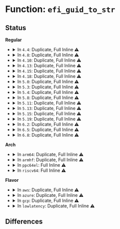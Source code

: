 # Function: <code>efi_guid_to_str</code>

## Status
<b>Regular</b>
<ul>
<li>
<details>
<summary>In <code>4.4</code>: Duplicate, Full Inline ⚠️</summary>

**Collision:** Static Duplication

**Inline:** Full

**Transformation:** False

**Instances:**

```
In fs/efivarfs/super.c (ffffffff81321950)
Location: include/linux/efi.h:878
Inline: True
Inline callers:
  - fs/efivarfs/super.c:efivarfs_callback
```
```
In block/partitions/efi.c (ffffffff813d4832)
Location: include/linux/efi.h:878
Inline: True
Inline callers:
  - block/partitions/efi.c:efi_partition
```
```
In drivers/firmware/efi/efivars.c (ffffffff816d27d9)
Location: include/linux/efi.h:878
Inline: True
Inline callers:
  - drivers/firmware/efi/efivars.c:efivar_create_sysfs_entry
```
```
In drivers/firmware/efi/esrt.c (ffffffff816d363a)
Location: include/linux/efi.h:878
Inline: True
Inline callers:
  - drivers/firmware/efi/esrt.c:esre_fw_class_show
```
</details>
</li>
<li>
<details>
<summary>In <code>4.8</code>: Duplicate, Full Inline ⚠️</summary>

**Collision:** Static Duplication

**Inline:** Full

**Transformation:** False

**Instances:**

```
In fs/efivarfs/super.c (ffffffff81356d25)
Location: include/linux/efi.h:907
Inline: True
Inline callers:
  - fs/efivarfs/super.c:efivarfs_callback
```
```
In block/partitions/efi.c (ffffffff8141a384)
Location: include/linux/efi.h:907
Inline: True
Inline callers:
  - block/partitions/efi.c:efi_partition
```
```
In drivers/firmware/efi/efivars.c (ffffffff81735cae)
Location: include/linux/efi.h:907
Inline: True
Inline callers:
  - drivers/firmware/efi/efivars.c:efivar_create_sysfs_entry
```
```
In drivers/firmware/efi/esrt.c (ffffffff81736ffa)
Location: include/linux/efi.h:907
Inline: True
Inline callers:
  - drivers/firmware/efi/esrt.c:esre_fw_class_show
```
</details>
</li>
<li>
<details>
<summary>In <code>4.10</code>: Duplicate, Full Inline ⚠️</summary>

**Collision:** Static Duplication

**Inline:** Full

**Transformation:** False

**Instances:**

```
In fs/efivarfs/super.c (ffffffff8136d185)
Location: include/linux/efi.h:948
Inline: True
Inline callers:
  - fs/efivarfs/super.c:efivarfs_callback
```
```
In block/partitions/efi.c (ffffffff814358b4)
Location: include/linux/efi.h:948
Inline: True
Inline callers:
  - block/partitions/efi.c:efi_partition
```
```
In drivers/firmware/efi/efivars.c (ffffffff81768ece)
Location: include/linux/efi.h:948
Inline: True
Inline callers:
  - drivers/firmware/efi/efivars.c:efivar_create_sysfs_entry
```
```
In drivers/firmware/efi/esrt.c (ffffffff8176a19a)
Location: include/linux/efi.h:948
Inline: True
Inline callers:
  - drivers/firmware/efi/esrt.c:esre_fw_class_show
```
</details>
</li>
<li>
<details>
<summary>In <code>4.13</code>: Duplicate, Full Inline ⚠️</summary>

**Collision:** Static Duplication

**Inline:** Full

**Transformation:** False

**Instances:**

```
In fs/efivarfs/super.c (ffffffff813816e0)
Location: include/linux/efi.h:962
Inline: True
Inline callers:
  - fs/efivarfs/super.c:efivarfs_callback
```
```
In block/partitions/efi.c (ffffffff814423ba)
Location: include/linux/efi.h:962
Inline: True
Inline callers:
  - block/partitions/efi.c:efi_partition
```
```
In drivers/firmware/efi/efivars.c (ffffffff8178785e)
Location: include/linux/efi.h:962
Inline: True
Inline callers:
  - drivers/firmware/efi/efivars.c:efivar_create_sysfs_entry
```
```
In drivers/firmware/efi/esrt.c (ffffffff8178854a)
Location: include/linux/efi.h:962
Inline: True
Inline callers:
  - drivers/firmware/efi/esrt.c:esre_fw_class_show
```
</details>
</li>
<li>
<details>
<summary>In <code>4.15</code>: Duplicate, Full Inline ⚠️</summary>

**Collision:** Static Duplication

**Inline:** Full

**Transformation:** False

**Instances:**

```
In fs/efivarfs/super.c (ffffffff813a66f0)
Location: include/linux/efi.h:965
Inline: True
Inline callers:
  - fs/efivarfs/super.c:efivarfs_callback
```
```
In block/partitions/efi.c (ffffffff8146ed2a)
Location: include/linux/efi.h:965
Inline: True
Inline callers:
  - block/partitions/efi.c:efi_partition
```
```
In drivers/firmware/efi/efivars.c (ffffffff817fdcfe)
Location: include/linux/efi.h:965
Inline: True
Inline callers:
  - drivers/firmware/efi/efivars.c:efivar_create_sysfs_entry
```
```
In drivers/firmware/efi/esrt.c (ffffffff817fe9ea)
Location: include/linux/efi.h:965
Inline: True
Inline callers:
  - drivers/firmware/efi/esrt.c:fw_class_show
```
</details>
</li>
<li>
<details>
<summary>In <code>4.18</code>: Duplicate, Full Inline ⚠️</summary>

**Collision:** Static Duplication

**Inline:** Full

**Transformation:** False

**Instances:**

```
In fs/efivarfs/super.c (ffffffff813d5a05)
Location: include/linux/efi.h:1005
Inline: True
Inline callers:
  - fs/efivarfs/super.c:efivarfs_callback
```
```
In block/partitions/efi.c (ffffffff814a2c30)
Location: include/linux/efi.h:1005
Inline: True
Inline callers:
  - block/partitions/efi.c:efi_partition
```
```
In drivers/firmware/efi/efivars.c (ffffffff818474fe)
Location: include/linux/efi.h:1005
Inline: True
Inline callers:
  - drivers/firmware/efi/efivars.c:efivar_create_sysfs_entry
```
```
In drivers/firmware/efi/esrt.c (ffffffff818481e5)
Location: include/linux/efi.h:1005
Inline: True
Inline callers:
  - drivers/firmware/efi/esrt.c:fw_class_show
```
</details>
</li>
<li>
<details>
<summary>In <code>5.0</code>: Duplicate, Full Inline ⚠️</summary>

**Collision:** Static Duplication

**Inline:** Full

**Transformation:** False

**Instances:**

```
In fs/efivarfs/super.c (ffffffff813f007a)
Location: include/linux/efi.h:1018
Inline: True
Inline callers:
  - fs/efivarfs/super.c:efivarfs_callback
```
```
In block/partitions/efi.c (ffffffff814bcea1)
Location: include/linux/efi.h:1018
Inline: True
Inline callers:
  - block/partitions/efi.c:efi_partition
```
```
In drivers/firmware/efi/efivars.c (ffffffff8187375e)
Location: include/linux/efi.h:1018
Inline: True
Inline callers:
  - drivers/firmware/efi/efivars.c:efivar_create_sysfs_entry
```
```
In drivers/firmware/efi/esrt.c (ffffffff81874435)
Location: include/linux/efi.h:1018
Inline: True
Inline callers:
  - drivers/firmware/efi/esrt.c:fw_class_show
```
</details>
</li>
<li>
<details>
<summary>In <code>5.3</code>: Duplicate, Full Inline ⚠️</summary>

**Collision:** Static Duplication

**Inline:** Full

**Transformation:** False

**Instances:**

```
In fs/efivarfs/super.c (ffffffff8141c388)
Location: include/linux/efi.h:1033
Inline: True
Inline callers:
  - fs/efivarfs/super.c:efivarfs_callback
```
```
In block/partitions/efi.c (ffffffff814eb578)
Location: include/linux/efi.h:1033
Inline: True
Inline callers:
  - block/partitions/efi.c:efi_partition
```
```
In drivers/firmware/efi/efivars.c (ffffffff818b7b6f)
Location: include/linux/efi.h:1033
Inline: True
Inline callers:
  - drivers/firmware/efi/efivars.c:efivar_create_sysfs_entry
```
```
In drivers/firmware/efi/esrt.c (ffffffff818b86a5)
Location: include/linux/efi.h:1033
Inline: True
Inline callers:
  - drivers/firmware/efi/esrt.c:fw_class_show
```
</details>
</li>
<li>
<details>
<summary>In <code>5.4</code>: Duplicate, Full Inline ⚠️</summary>

**Collision:** Static Duplication

**Inline:** Full

**Transformation:** False

**Instances:**

```
In fs/efivarfs/super.c (ffffffff814361d8)
Location: include/linux/efi.h:1034
Inline: True
Inline callers:
  - fs/efivarfs/super.c:efivarfs_callback
```
```
In block/partitions/efi.c (ffffffff8150493e)
Location: include/linux/efi.h:1034
Inline: True
Inline callers:
  - block/partitions/efi.c:efi_partition
```
```
In drivers/firmware/efi/efivars.c (ffffffff818ea55f)
Location: include/linux/efi.h:1034
Inline: True
Inline callers:
  - drivers/firmware/efi/efivars.c:efivar_create_sysfs_entry
```
```
In drivers/firmware/efi/esrt.c (ffffffff818eb0a5)
Location: include/linux/efi.h:1034
Inline: True
Inline callers:
  - drivers/firmware/efi/esrt.c:fw_class_show
```
</details>
</li>
<li>
<details>
<summary>In <code>5.8</code>: Duplicate, Full Inline ⚠️</summary>

**Collision:** Static Duplication

**Inline:** Full

**Transformation:** False

**Instances:**

```
In fs/efivarfs/super.c (ffffffff81485ff5)
Location: include/linux/efi.h:600
Inline: True
Inline callers:
  - fs/efivarfs/super.c:efivarfs_callback
```
```
In block/partitions/efi.c (ffffffff815652af)
Location: include/linux/efi.h:600
Inline: True
Inline callers:
  - block/partitions/efi.c:efi_partition
```
```
In drivers/firmware/efi/efivars.c (ffffffff819bd9af)
Location: include/linux/efi.h:600
Inline: True
Inline callers:
  - drivers/firmware/efi/efivars.c:efivar_create_sysfs_entry
```
```
In drivers/firmware/efi/esrt.c (ffffffff819be7b5)
Location: include/linux/efi.h:600
Inline: True
Inline callers:
  - drivers/firmware/efi/esrt.c:fw_class_show
```
</details>
</li>
<li>
<details>
<summary>In <code>5.11</code>: Duplicate, Full Inline ⚠️</summary>

**Collision:** Static Duplication

**Inline:** Full

**Transformation:** False

**Instances:**

```
In fs/efivarfs/super.c (ffffffff814a35e5)
Location: include/linux/efi.h:605
Inline: True
Inline callers:
  - fs/efivarfs/super.c:efivarfs_callback
```
```
In block/partitions/efi.c (ffffffff8158039a)
Location: include/linux/efi.h:605
Inline: True
Inline callers:
  - block/partitions/efi.c:efi_partition
```
```
In drivers/firmware/efi/efivars.c (ffffffff819bf69f)
Location: include/linux/efi.h:605
Inline: True
Inline callers:
  - drivers/firmware/efi/efivars.c:efivar_create_sysfs_entry
```
```
In drivers/firmware/efi/esrt.c (ffffffff819c016d)
Location: include/linux/efi.h:605
Inline: True
Inline callers:
  - drivers/firmware/efi/esrt.c:fw_class_show
```
</details>
</li>
<li>
<details>
<summary>In <code>5.13</code>: Duplicate, Full Inline ⚠️</summary>

**Collision:** Static Duplication

**Inline:** Full

**Transformation:** False

**Instances:**

```
In fs/efivarfs/super.c (ffffffff814a958a)
Location: include/linux/efi.h:603
Inline: True
Inline callers:
  - fs/efivarfs/super.c:efivarfs_callback
```
```
In block/partitions/efi.c (ffffffff81587f08)
Location: include/linux/efi.h:603
Inline: True
Inline callers:
  - block/partitions/efi.c:efi_partition
```
```
In drivers/firmware/efi/efivars.c (ffffffff819a3d9f)
Location: include/linux/efi.h:603
Inline: True
Inline callers:
  - drivers/firmware/efi/efivars.c:efivar_create_sysfs_entry
```
```
In drivers/firmware/efi/esrt.c (ffffffff819a487d)
Location: include/linux/efi.h:603
Inline: True
Inline callers:
  - drivers/firmware/efi/esrt.c:fw_class_show
```
</details>
</li>
<li>
<details>
<summary>In <code>5.15</code>: Duplicate, Full Inline ⚠️</summary>

**Collision:** Static Duplication

**Inline:** Full

**Transformation:** False

**Instances:**

```
In fs/efivarfs/super.c (ffffffff8150191a)
Location: include/linux/efi.h:603
Inline: True
Inline callers:
  - fs/efivarfs/super.c:efivarfs_callback
```
```
In block/partitions/efi.c (ffffffff815edba9)
Location: include/linux/efi.h:603
Inline: True
Inline callers:
  - block/partitions/efi.c:efi_partition
```
```
In drivers/firmware/efi/efivars.c (ffffffff81a5103f)
Location: include/linux/efi.h:603
Inline: True
Inline callers:
  - drivers/firmware/efi/efivars.c:efivar_create_sysfs_entry
```
```
In drivers/firmware/efi/esrt.c (ffffffff81a51b2d)
Location: include/linux/efi.h:603
Inline: True
Inline callers:
  - drivers/firmware/efi/esrt.c:fw_class_show
```
</details>
</li>
<li>
<details>
<summary>In <code>5.19</code>: Duplicate, Full Inline ⚠️</summary>

**Collision:** Static Duplication

**Inline:** Full

**Transformation:** False

**Instances:**

```
In fs/efivarfs/super.c (ffffffff81592d1c)
Location: include/linux/efi.h:670
Inline: True
Inline callers:
  - fs/efivarfs/super.c:efivarfs_callback
```
```
In block/partitions/efi.c (ffffffff8169e144)
Location: include/linux/efi.h:670
Inline: True
Inline callers:
  - block/partitions/efi.c:efi_partition
```
```
In drivers/firmware/efi/efivars.c (ffffffff81bbff4e)
Location: include/linux/efi.h:670
Inline: True
Inline callers:
  - drivers/firmware/efi/efivars.c:efivar_create_sysfs_entry
```
```
In drivers/firmware/efi/esrt.c (ffffffff81bc0a8d)
Location: include/linux/efi.h:670
Inline: True
Inline callers:
  - drivers/firmware/efi/esrt.c:fw_class_show
```
</details>
</li>
<li>
<details>
<summary>In <code>6.2</code>: Duplicate, Full Inline ⚠️</summary>

**Collision:** Static Duplication

**Inline:** Full

**Transformation:** False

**Instances:**

```
In fs/efivarfs/super.c (ffffffff8163a7bc)
Location: include/linux/efi.h:686
Inline: True
Inline callers:
  - fs/efivarfs/super.c:efivarfs_callback
```
```
In block/partitions/efi.c (ffffffff8175cb6c)
Location: include/linux/efi.h:686
Inline: True
Inline callers:
  - block/partitions/efi.c:efi_partition
```
```
In drivers/firmware/efi/esrt.c (ffffffff81d6427d)
Location: include/linux/efi.h:686
Inline: True
Inline callers:
  - drivers/firmware/efi/esrt.c:fw_class_show
```
</details>
</li>
<li>
<details>
<summary>In <code>6.5</code>: Duplicate, Full Inline ⚠️</summary>

**Collision:** Static Duplication

**Inline:** Full

**Transformation:** False

**Instances:**

```
In fs/efivarfs/super.c (ffffffff81672d73)
Location: include/linux/efi.h:705
Inline: True
Inline callers:
  - fs/efivarfs/super.c:efivarfs_callback
```
```
In block/partitions/efi.c (ffffffff8179b427)
Location: include/linux/efi.h:705
Inline: True
Inline callers:
  - block/partitions/efi.c:efi_partition
```
```
In drivers/firmware/efi/esrt.c (ffffffff81dcf40d)
Location: include/linux/efi.h:705
Inline: True
Inline callers:
  - drivers/firmware/efi/esrt.c:fw_class_show
```
</details>
</li>
<li>
<details>
<summary>In <code>6.8</code>: Duplicate, Full Inline ⚠️</summary>

**Collision:** Static Duplication

**Inline:** Full

**Transformation:** False

**Instances:**

```
In fs/efivarfs/super.c (ffffffff816af117)
Location: include/linux/efi.h:704
Inline: True
Inline callers:
  - fs/efivarfs/super.c:efivarfs_callback
```
```
In block/partitions/efi.c (ffffffff817dee87)
Location: include/linux/efi.h:704
Inline: True
Inline callers:
  - block/partitions/efi.c:efi_partition
```
```
In drivers/firmware/efi/esrt.c (ffffffff81e8813d)
Location: include/linux/efi.h:704
Inline: True
Inline callers:
  - drivers/firmware/efi/esrt.c:fw_class_show
```
</details>
</li>
</ul>
<b>Arch</b>
<ul>
<li>
<details>
<summary>In <code>arm64</code>: Duplicate, Full Inline ⚠️</summary>

**Collision:** Static Duplication

**Inline:** Full

**Transformation:** False

**Instances:**

```
In fs/efivarfs/super.c (ffff80001051c58c)
Location: include/linux/efi.h:1034
Inline: True
Inline callers:
  - fs/efivarfs/super.c:efivarfs_callback
```
```
In block/partitions/efi.c (ffff80001060694c)
Location: include/linux/efi.h:1034
Inline: True
Inline callers:
  - block/partitions/efi.c:efi_partition
```
```
In drivers/firmware/efi/efivars.c (ffff800010b5d71c)
Location: include/linux/efi.h:1034
Inline: True
Inline callers:
  - drivers/firmware/efi/efivars.c:efivar_create_sysfs_entry
```
```
In drivers/firmware/efi/esrt.c (ffff800010b5e24c)
Location: include/linux/efi.h:1034
Inline: True
Inline callers:
  - drivers/firmware/efi/esrt.c:fw_class_show
```
</details>
</li>
<li>
<details>
<summary>In <code>armhf</code>: Duplicate, Full Inline ⚠️</summary>

**Collision:** Static Duplication

**Inline:** Full

**Transformation:** False

**Instances:**

```
In fs/efivarfs/super.c (c06d8c0c)
Location: include/linux/efi.h:1034
Inline: True
Inline callers:
  - fs/efivarfs/super.c:efivarfs_callback
```
```
In block/partitions/efi.c (c07b1c0c)
Location: include/linux/efi.h:1034
Inline: True
Inline callers:
  - block/partitions/efi.c:efi_partition
```
```
In drivers/firmware/efi/efivars.c (c0c3e4e8)
Location: include/linux/efi.h:1034
Inline: True
Inline callers:
  - drivers/firmware/efi/efivars.c:efivar_create_sysfs_entry
```
```
In drivers/firmware/efi/esrt.c (c0c3ec38)
Location: include/linux/efi.h:1034
Inline: True
Inline callers:
  - drivers/firmware/efi/esrt.c:fw_class_show
```
</details>
</li>
<li>
<details>
<summary>In <code>ppc64el</code>: Full Inline ⚠️</summary>

**Collision:** Unique Static

**Inline:** Full

**Transformation:** False

**Instances:**

```
In block/partitions/efi.c (c0000000007a2ff0)
Location: include/linux/efi.h:1034
Inline: True
Inline callers:
  - block/partitions/efi.c:efi_partition
```
</details>
</li>
<li>
<details>
<summary>In <code>riscv64</code>: Full Inline ⚠️</summary>

**Collision:** Unique Static

**Inline:** Full

**Transformation:** False

**Instances:**

```
In block/partitions/efi.c (ffffffe0004417e8)
Location: include/linux/efi.h:1034
Inline: True
Inline callers:
  - block/partitions/efi.c:efi_partition
```
</details>
</li>
</ul>
<b>Flavor</b>
<ul>
<li>
<details>
<summary>In <code>aws</code>: Duplicate, Full Inline ⚠️</summary>

**Collision:** Static Duplication

**Inline:** Full

**Transformation:** False

**Instances:**

```
In fs/efivarfs/super.c (ffffffff8142e7b8)
Location: include/linux/efi.h:1034
Inline: True
Inline callers:
  - fs/efivarfs/super.c:efivarfs_callback
```
```
In block/partitions/efi.c (ffffffff814fcf1e)
Location: include/linux/efi.h:1034
Inline: True
Inline callers:
  - block/partitions/efi.c:efi_partition
```
```
In drivers/firmware/efi/efivars.c (ffffffff8188d2df)
Location: include/linux/efi.h:1034
Inline: True
Inline callers:
  - drivers/firmware/efi/efivars.c:efivar_create_sysfs_entry
```
```
In drivers/firmware/efi/esrt.c (ffffffff8188de25)
Location: include/linux/efi.h:1034
Inline: True
Inline callers:
  - drivers/firmware/efi/esrt.c:fw_class_show
```
</details>
</li>
<li>
<details>
<summary>In <code>azure</code>: Duplicate, Full Inline ⚠️</summary>

**Collision:** Static Duplication

**Inline:** Full

**Transformation:** False

**Instances:**

```
In fs/efivarfs/super.c (ffffffff8141f238)
Location: include/linux/efi.h:1034
Inline: True
Inline callers:
  - fs/efivarfs/super.c:efivarfs_callback
```
```
In block/partitions/efi.c (ffffffff814ed42e)
Location: include/linux/efi.h:1034
Inline: True
Inline callers:
  - block/partitions/efi.c:efi_partition
```
```
In drivers/firmware/efi/efivars.c (ffffffff81844c5f)
Location: include/linux/efi.h:1034
Inline: True
Inline callers:
  - drivers/firmware/efi/efivars.c:efivar_create_sysfs_entry
```
```
In drivers/firmware/efi/esrt.c (ffffffff818457a5)
Location: include/linux/efi.h:1034
Inline: True
Inline callers:
  - drivers/firmware/efi/esrt.c:fw_class_show
```
</details>
</li>
<li>
<details>
<summary>In <code>gcp</code>: Duplicate, Full Inline ⚠️</summary>

**Collision:** Static Duplication

**Inline:** Full

**Transformation:** False

**Instances:**

```
In fs/efivarfs/super.c (ffffffff8142a958)
Location: include/linux/efi.h:1034
Inline: True
Inline callers:
  - fs/efivarfs/super.c:efivarfs_callback
```
```
In block/partitions/efi.c (ffffffff814f8fae)
Location: include/linux/efi.h:1034
Inline: True
Inline callers:
  - block/partitions/efi.c:efi_partition
```
```
In drivers/firmware/efi/efivars.c (ffffffff818df3bf)
Location: include/linux/efi.h:1034
Inline: True
Inline callers:
  - drivers/firmware/efi/efivars.c:efivar_create_sysfs_entry
```
```
In drivers/firmware/efi/esrt.c (ffffffff818dff05)
Location: include/linux/efi.h:1034
Inline: True
Inline callers:
  - drivers/firmware/efi/esrt.c:fw_class_show
```
</details>
</li>
<li>
<details>
<summary>In <code>lowlatency</code>: Duplicate, Full Inline ⚠️</summary>

**Collision:** Static Duplication

**Inline:** Full

**Transformation:** False

**Instances:**

```
In fs/efivarfs/super.c (ffffffff81441818)
Location: include/linux/efi.h:1034
Inline: True
Inline callers:
  - fs/efivarfs/super.c:efivarfs_callback
```
```
In block/partitions/efi.c (ffffffff8151200e)
Location: include/linux/efi.h:1034
Inline: True
Inline callers:
  - block/partitions/efi.c:efi_partition
```
```
In drivers/firmware/efi/efivars.c (ffffffff818fbe5f)
Location: include/linux/efi.h:1034
Inline: True
Inline callers:
  - drivers/firmware/efi/efivars.c:efivar_create_sysfs_entry
```
```
In drivers/firmware/efi/esrt.c (ffffffff818fc9a5)
Location: include/linux/efi.h:1034
Inline: True
Inline callers:
  - drivers/firmware/efi/esrt.c:fw_class_show
```
</details>
</li>
</ul>

## Differences
